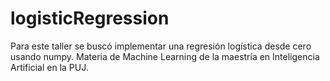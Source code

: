 # logisticRegression

Para este taller se buscó implementar una regresión logística desde cero usando numpy.
Materia de Machine Learning de la maestría en Inteligencia Artificial en la PUJ.
